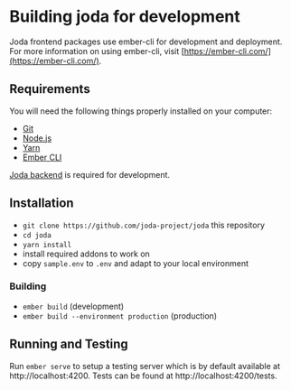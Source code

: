 # Building joda for development

Joda frontend packages use ember-cli for development and deployment.
For more information on using ember-cli, visit [https://ember-cli.com/](https://ember-cli.com/).

## Requirements
You will need the following things properly installed on your computer:
* [Git](https://git-scm.com)
* [Node.js](https://nodejs.org)
* [Yarn](https://yarnpkg.com)
* [Ember CLI](https://ember-cli.com)

[Joda backend](https://github.com/joda-project/joda-backend)
is required for development.

## Installation
* `git clone https://github.com/joda-project/joda` this repository
* `cd joda`
* `yarn install`
* install required addons to work on
* copy `sample.env` to `.env` and adapt to your local environment

### Building
* `ember build` (development)
* `ember build --environment production` (production)

## Running and Testing
Run `ember serve` to setup a testing server which is by default available at http://localhost:4200.
Tests can be found at http://localhost:4200/tests.
